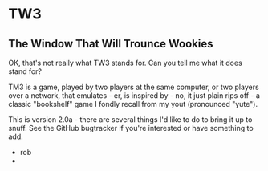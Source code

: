 TW3
===

The Window That Will Trounce Wookies
------------------------------------

OK, that's not really what TW3 stands for. Can you tell me what it does stand for?

TM3 is a game, played by two players at the same computer, or two players over a network,
that emulates - er, is inspired by - no, it just plain rips off - a classic "bookshelf" 
game I fondly recall from my yout (pronounced "yute").

This is version 2.0a - there are several things I'd like to do to bring it up to snuff.
See the GitHub bugtracker if you're interested or have something to add.

 - rob
 - 


